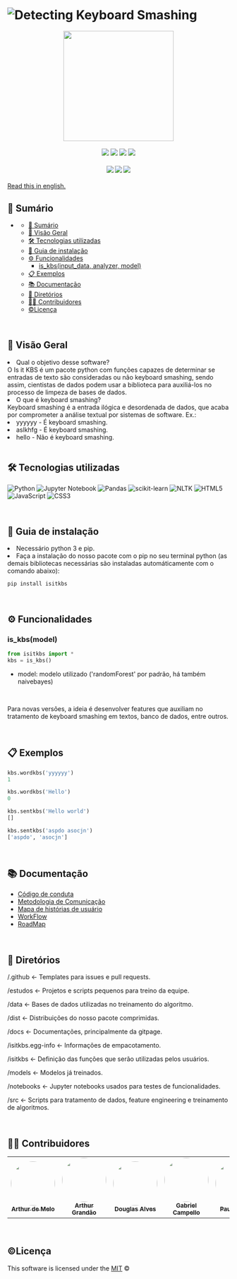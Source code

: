 # ![Detecting Keyboard Smashing](https://raw.githubusercontent.com/fga-eps-mds/2022-2-Squad03/main/docs/images/title.png)

<div align="center">
    <img src="https://raw.githubusercontent.com/fga-eps-mds/2022-2-Squad03/main/docs/images/logo.png" width="250"></img>
</div>

<br>

<div align="center">
    <img src="https://img.shields.io/github/issues-raw/fga-eps-mds/2022-2-IsItKbs?color=00a8f0&style=for-the-badge"></img>
    <img src="https://img.shields.io/github/issues-pr-raw/fga-eps-mds/2022-2-IsItKbs?color=00a8f0&label=open%20PRs&style=for-the-badge"></img>
    <img src="https://img.shields.io/pypi/v/isitkbs?color=00a8f0&style=for-the-badge"></img>
    <img src="https://img.shields.io/github/license/fga-eps-mds/2022-2-IsItKbs?color=00a8f0&style=for-the-badge"></img>
</div>

<h4 align="center">
    <img src="https://img.shields.io/coverallsCoverage/github/fga-eps-mds/2022-2-IsItKbs?color=%2300FF00&&style=for-the-badge"></img>
    <img src="https://img.shields.io/codeclimate/maintainability-percentage/fga-eps-mds/2022-2-IsItKbs?color=00FF00&style=for-the-badge"></img>
    <img src="http://img.shields.io/static/v1?label=STATUS&message=EM%20DESENVOLVIMENTO&color=%2300FF00&&&style=for-the-badge"/>
</h4>


[Read this in english.](https://github.com/fga-eps-mds/2022-2-IsItKbs/blob/main/README.EN.md)

## 📑 Sumário

- [](#)
  - [📑 Sumário](#-sumário)
  - [🔎 Visão Geral](#-visão-geral)
  - [🛠 Tecnologias utilizadas](#-tecnologias-utilizadas)
  - [📝 Guia de instalação](#-guia-de-instalação)
  - [⚙ Funcionalidades](#-funcionalidades)
    - [is\_kbs(input\_data, analyzer, model)](#is_kbsinput_data-analyzer-model)
  - [📋 Exemplos](#-exemplos)
  - [📚 Documentação](#-documentação)
  - [📁 Diretórios](#-diretórios)
  - [👨‍💻 Contribuidores](#-contribuidores)
  - [©Licença](#licença)

<br>

## 🔎 Visão Geral

<li>Qual o objetivo desse software?</li>
O Is it KBS é um pacote python com funções capazes de determinar se entradas de texto são consideradas ou não keyboard smashing, sendo assim, cientistas de dados podem usar a biblioteca para auxiliá-los no processo de limpeza de bases de dados.

<br>

<li>O que é keyboard smashing?</li>
Keyboard smashing é a entrada ilógica e desordenada de dados, que acaba por comprometer a análise textual por sistemas de software.
Ex.:
<li>yyyyyy - É keyboard smashing.</li>
<li>aslkhfg - É keyboard smashing.</li>
<li>hello - Não é keyboard smashing.</li>

<br>

## 🛠 Tecnologias utilizadas

![Python](https://img.shields.io/badge/python-3670A0?style=for-the-badge&logo=python&logoColor=ffdd54)
![Jupyter Notebook](https://img.shields.io/badge/jupyter-%23FA0F00.svg?style=for-the-badge&logo=jupyter&logoColor=white)
![Pandas](https://img.shields.io/badge/pandas-%23150458.svg?style=for-the-badge&logo=pandas&logoColor=white)
![scikit-learn](https://img.shields.io/badge/scikit--learn-%23F7931E.svg?style=for-the-badge&logo=scikit-learn&logoColor=white)
![NLTK](https://img.shields.io/badge/-NLTK-lightgrey?style=for-the-badge)
![HTML5](https://img.shields.io/badge/html5-%23E34F26.svg?style=for-the-badge&logo=html5&logoColor=white)
![JavaScript](https://img.shields.io/badge/javascript-%23323330.svg?style=for-the-badge&logo=javascript&logoColor=%23F7DF1E)
![CSS3](https://img.shields.io/badge/css3-%231572B6.svg?style=for-the-badge&logo=css3&logoColor=white)

<br>

## 📝 Guia de instalação

<li>Necessário python 3 e pip.</li>
<li>Faça a instalação do nosso pacote com o pip no seu terminal python (as demais bibliotecas necessárias são instaladas  automáticamente com o comando abaixo):</li>

```
pip install isitkbs
```

<br>

## ⚙ Funcionalidades

### is_kbs(model)

```python
from isitkbs import *
kbs = is_kbs()
```
- model: modelo utilizado ('randomForest' por padrão, há também naivebayes)

<br>

Para novas versões, a ideia é desenvolver features que auxiliam no tratamento de keyboard smashing em textos, banco de dados, entre outros.

<br>

## 📋 Exemplos

```python
kbs.wordkbs('yyyyyy')
1
```

```python
kbs.wordkbs('Hello')
0
```

```python
kbs.sentkbs('Hello world')
[]
```

```python
kbs.sentkbs('aspdo asocjn')
['aspdo', 'asocjn']
```
<br>

## 📚 Documentação

* [Código de conduta](https://fga-eps-mds.github.io/2022-2-IsItKbs/projeto/conduct_code.html)<br>
* [Metodologia de Comunicação](https://fga-eps-mds.github.io/2022-2-IsItKbs/projeto/metodologia_comunicacao.html)<br>
* [Mapa de histórias de usuário](https://fga-eps-mds.github.io/2022-2-IsItKbs/projeto/usermap_story.html)<br>
* [WorkFlow](https://fga-eps-mds.github.io/2022-2-IsItKbs/projeto/workflow.html)<br>
* [RoadMap](https://fga-eps-mds.github.io/2022-2-IsItKbs/projeto/roadmap.html)

<br>

## 📁 Diretórios

<p>/.github <- Templates para issues e pull requests.<p>
<p>/estudos <- Projetos e scripts pequenos para treino da equipe.<p>
<p>/data <- Bases de dados utilizadas no treinamento do algoritmo.<p>
<p>/dist <- Distribuições do nosso pacote comprimidas.<p> 
<p>/docs <- Documentações, principalmente da gitpage.<p> 
<p>/isitkbs.egg-info <- Informações de empacotamento.<p> 
<p>/isitkbs <- Definição das funções que serão utilizadas pelos usuários.<p> 
<p>/models <- Modelos já treinados.<p>
<p>/notebooks <- Jupyter notebooks usados para testes de funcionalidades.<p>
<p>/src <- Scripts para tratamento de dados, feature engineering e treinamento de algoritmos.<p>

<br>

## 👨‍💻 Contribuidores

<table>
  <tr>
    <td align="center"><a href="https://github.com/arthurmlv"><img style="border-radius: 50%;" src="https://raw.githubusercontent.com/fga-eps-mds/2022-2-Squad03/main/docs/images/arthur m.jpg" width="100px;" alt=""/><br /><sub><b>Arthur de Melo</b></sub></a><br />
    <td align="center"><a href="https://github.com/arthurgrandao"><img style="border-radius: 50%;" src="https://raw.githubusercontent.com/fga-eps-mds/2022-2-Squad03/main/docs/images/arthur grandao.jpg" width="100px;" alt=""/><br /><sub><b>Arthur Grandão</b></sub></a><br />
    <td align="center"><a href="https://github.com/dougAlvs"><img style="border-radius: 50%;" src="https://raw.githubusercontent.com/fga-eps-mds/2022-2-Squad03/main/docs/images/douglas.jpg" width="100px;" alt=""/><br /><sub><b>Douglas Alves</b></sub></a><br /><a href="Link git" title="Rocketseat"></a></td>
    <td align="center"><a href="https://github.com/g16c"><img style="border-radius: 50%;" src="https://raw.githubusercontent.com/fga-eps-mds/2022-2-Squad03/main/docs/images/gabriel.jpg" width="100px;" alt=""/><br /><sub><b>Gabriel Campello</b></sub></a><br /><a href="Link git" title="Rocketseat"></a></td>
    <td align="center"><a href="https://github.com/PauloVictorFS"><img style="border-radius: 50%;" src="https://raw.githubusercontent.com/fga-eps-mds/2022-2-Squad03/main/docs/images/paulo victor.jpg" width="100px;" alt=""/><br /><sub><b>Paulo Victor</b></sub></a><br />
    <td align="center"><a href="https://github.com/RafaelCLG0"><img style="border-radius: 50%;" src="https://raw.githubusercontent.com/fga-eps-mds/2022-2-Squad03/main/docs/images/rafael.jpg" width="100px;" alt=""/><br /><sub><b>Rafael Ferreira</b></sub></a><br />
    <td align="center"><a href="https://github.com/nando3d3"><img style="border-radius: 50%;" src="https://raw.githubusercontent.com/fga-eps-mds/2022-2-Squad03/main/docs/images/sidney.jpg" width="100px;" alt=""/><br /><sub><b>Sidney Fernando</b></sub></a><br /> 
  </tr>
</table>

<br>

## ©Licença

This software is licensed under the [MIT](https://github.com/nhn/tui.editor/blob/master/LICENSE) ©
